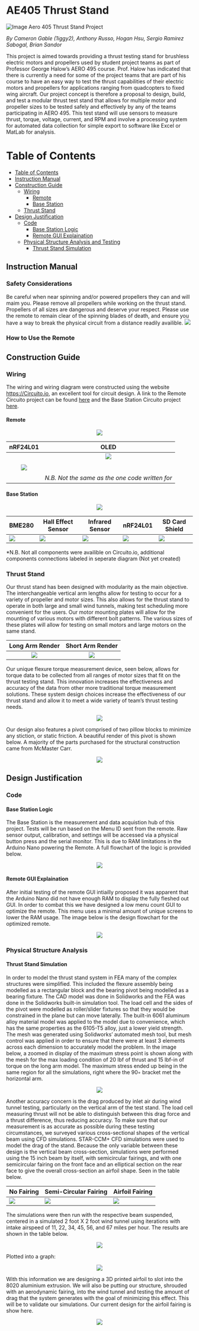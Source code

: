 # AE405 Thrust Stand
![Image](http://clasp-research.engin.umich.edu/groups/s3fl/images/aero.jpg)
Aero 405 Thrust Stand Project

*By Cameron Gable (1iggy2), Anthony Russo, Hogan Hsu, Sergio Ramirez Sabogal, Brian Sandor*

This project is aimed towards providing a thrust testing stand for brushless electric motors
and propellers used by student project teams as part of Professor George Halow’s AERO 495
course. Prof. Halow has indicated that there is currently a need for some of the project teams that
are part of his course to have an easy way to test the thrust capabilities of their electric motors and
propellers for applications ranging from quadcopters to fixed wing aircraft. Our project concept is
therefore a proposal to design, build, and test a modular thrust test stand that allows for multiple
motor and propeller sizes to be tested safely and effectively by any of the teams participating in
AERO 495. This test stand will use sensors to measure thrust, torque, voltage, current, and RPM
and involve a processing system for automated data collection for simple export to software like
Excel or MatLab for analysis.

Table of Contents
=================

<!--ts-->
   * [Table of Contents](#table-of-contents)
   * [Instruction Manual](#instruction-manual)
   * [Construction Guide](#construction-guide)
      * [Wiring](#wiring)
        * [Remote](#remote)
        * [Base Station](#base-station)
      * [Thrust Stand](#thrust-stand)
   * [Design Justification](#design-justification)
      * [Code](#code)
        * [Base Station Logic](base-station-logic)
        * [Remote GUI Explaination](remote-gui-explaination)
      * [Physical Structure Analysis and Testing](physical-structure-analysis-and-testing)
        * [Thrust Stand Simulation](thrust-stand-simulation)
<!--te-->



## Instruction Manual

### Safety Considerations

Be careful when near spinning and/or powered propellers they can and will maim you. Please remove all propellers while working on the thrust stand. Propellers of all sizes are dangerous and deserve your respect. Please use the remote to remain clear of the spinning blades of death, and ensure you have a way to break the physical circuit from a distance readily availible. 
[![](http://img.youtube.com/vi/q4shbLB9U7Q/0.jpg)](http://www.youtube.com/watch?v=q4shbLB9U7Q "")

### How to Use the Remote



## Construction Guide

### Wiring

The wiring and wiring diagram were constructed using the website <https://Circuito.io>, an excellent tool for circuit design. A link to the Remote Circuito project can be found [here](https://www.circuito.io/static/reply/index.html?solutionId=6052555829fa400030165b44&solutionPath=storage.circuito.io) and the Base Station Circuito project [here](https://www.circuito.io/static/reply/index.html?solutionId=605298ebe53fd30030c5ce1c&solutionPath=storage.circuito.io). 
#### Remote


<p align="center">
  <img src="https://github.com/1iggy2/AE405-Thrust_Stand/blob/main/Images/RemoteCircuitoDiagram.PNG?raw=true">
</p>

| nRF24L01 | OLED  |
|:--------:|:-----:|
| ![](https://github.com/1iggy2/AE405-Thrust_Stand/blob/main/Images/nRF24L01%20Connections.PNG)    | ![](https://github.com/1iggy2/AE405-Thrust_Stand/blob/main/Images/AdafruitOLEDCircuitoDiagram.PNG) <br><br><br> *N.B. Not the same as the one code written for* |

#### Base Station


<p align="center">
  <img src="https://github.com/1iggy2/AE405-Thrust_Stand/blob/main/Images/BaseStationCircuitoDiagram.PNG?raw=true">
</p>

| BME280 | Hall Effect Sensor | Infrared Sensor | nRF24L01 | SD Card Shield |
|--------|--------------------|-----------------|----------|----------------|
| ![](https://github.com/1iggy2/AE405-Thrust_Stand/blob/main/Images/BME280Connections.PNG)  | ![](https://github.com/1iggy2/AE405-Thrust_Stand/blob/main/Images/HallConnections.PNG)              | ![](https://github.com/1iggy2/AE405-Thrust_Stand/blob/main/Images/IRConnections.PNG)           | ![](https://github.com/1iggy2/AE405-Thrust_Stand/blob/main/Images/nRF24L01%20Connections_MEGA.PNG)    | ![](https://github.com/1iggy2/AE405-Thrust_Stand/blob/main/Images/SDConnections.PNG)          |

*N.B. Not all components were availible on Circuito.io, additional components connections labeled in seperate diagram (Not yet created)

### Thrust Stand

Our thrust stand has been designed with modularity as the main objective. The interchangeable
vertical arm lengths allow for testing to occur for a variety of propeller and motor sizes. This also
allows for the thrust stand to operate in both large and small wind tunnels, making test scheduling more convenient for the users. Our motor mounting plates will allow for the mounting of
various motors with different bolt patterns. The various sizes of these plates will allow for testing
on small motors and large motors on the same stand. 


Long Arm Render             |  Short Arm Render
  :-------------------------:|:-------------------------:
![](https://github.com/1iggy2/AE405-Thrust_Stand/blob/main/Images/PH1R_L-Stand_Assembly_long.PNG)  |  ![](https://github.com/1iggy2/AE405-Thrust_Stand/blob/main/Images/PH1R_L-Stand_Assembly_short.PNG)

Our unique flexure torque measurement
device, seen below, allows for torque data to be collected from all ranges of motor sizes that fit on the thrust
testing stand. This innovation increases the effectiveness and accuracy of the data from other more
traditional torque measurement solutions. These system design choices increase the effectiveness
of our thrust stand and allow it to meet a wide variety of team’s thrust testing needs.
<p align="center">
  <img src="https://github.com/1iggy2/AE405-Thrust_Stand/blob/main/Images/FlexureTorqueMeasurement.PNG?raw=true">
</p>
Our design also features a pivot comprised of two pillow blocks to minimize any stiction, or static friction. A beautiful render of this pivot is shown below. A majority of the parts purchased for the structural construction came from McMaster Carr.

<p align="center">
  <img src="https://github.com/1iggy2/AE405-Thrust_Stand/blob/main/Images/PIVOT.png?raw=true">
</p>


## Design Justification

### Code

#### Base Station Logic

The Base Station is the measurement and data acquistion hub of this project. Tests will be run based on the Menu ID sent from the remote. Raw sensor output, calibration, and settings will be accessed via a physical button press and the serial monitor. This is due to RAM limitations in the Arduino Nano powering the Remote. A full flowchart of the logic is provided below.

<p align="center">
  <img src="https://github.com/1iggy2/AE405-Thrust_Stand/blob/main/Flowcharts/BaseStationLogic.png?raw=true">
</p>

#### Remote GUI Explaination

After initial testing of the remote GUI intiailly proposed it was apparent that the Arduino Nano did not have enough RAM to display the fully fleshed out GUI. In order to combat this we have designed a low menu count GUI to optimize the remote. This menu uses a minimal amount of unique screens to lower the RAM usage. The image below is the design flowchart for the optimized remote.

<p align="center">
  <img src="https://github.com/1iggy2/AE405-Thrust_Stand/blob/main/Flowcharts/Low_RAM_GUI_Flowchart.png?raw=true">
</p>

### Physical Structure Analysis

#### Thrust Stand Simulation

In order to model the thrust stand system in FEA many of the complex structures
were simplified. This included the flexure assembly being modelled as a rectangular block and
the bearing pivot being modelled as a bearing fixture. The CAD model was done in Solidworks
and the FEA was done in the Solidworks built-in simulation tool. The load cell and the sides of the
pivot were modelled as roller/slider fixtures so that they would be constrained in the plane but
can move laterally. The built-in 6061 aluminum alloy material model was applied to the model
due to convenience, which has the same properties as the 6105-T5 alloy, just a lower yield strength.
The mesh was generated using Solidworks’ automated mesh tool, but mesh control was applied
in order to ensure that there were at least 3 elements across each dimension to accurately model
the problem. In the image below, a zoomed in display of the maximum stress point is shown along with
the mesh for the max loading condition of 20 lbf of thrust and 15 lbf-in of torque on the long
arm model. The maximum stress ended up being in the same region for all the simulations, right
where the 90◦ bracket met the horizontal arm.

<p align="center">
  <img src="https://github.com/1iggy2/AE405-Thrust_Stand/blob/main/Images/PH1R_maxstress.png?raw=true">
</p>

Another accuracy concern is the drag produced by inlet air during wind tunnel testing, particularly
on the vertical arm of the test stand. The load cell measuring thrust will not be able to distinguish between this drag force and a thrust difference, thus reducing accuracy. To make sure that
our measurement is as accurate as possible during these testing circumstances, we surveyed various cross-sectional shapes of the vertical beam using CFD simulations. STAR-CCM+ CFD simulations were used to model the drag of the
stand. Because the only variable between these design is the vertical beam cross-section, simulations were performed using the 15 inch beam by itself, with semicircular fairings, and with one
semicircular fairing on the front face and an elliptical section on the rear face to give the overall cross-section an airfoil shape. Seen in the table below.

| No Fairing | Semi-Circular Fairing | Airfoil Fairing |
|------------|-----------------------|-----------------|
| ![](https://github.com/1iggy2/AE405-Thrust_Stand/blob/main/Images/RawDragSim.png)      | ![](https://github.com/1iggy2/AE405-Thrust_Stand/blob/main/Images/CircDragSim.png)                 | ![](https://github.com/1iggy2/AE405-Thrust_Stand/blob/main/Images/AirfoilDragSim.png)           |

The simulations were then run with the respective beam suspended,
centered in a simulated 2 foot X 2 foot wind tunnel using iterations with intake airspeed of 11, 22,
34, 45, 56, and 67 miles per hour. The results are shown in the table below.

<p align="center">
  <img src="https://github.com/1iggy2/AE405-Thrust_Stand/blob/main/Images/DragTable.PNG?raw=true">
</p>

Plotted into a graph:

<p align="center">
  <img src="https://github.com/1iggy2/AE405-Thrust_Stand/blob/main/Images/DragChart.png?raw=true">
</p>

With this information we are designing a 3D printed airfoil to slot into the 8020 aluminium extrusion. We will also be putting our structure, shrouded with an aerodynamic
fairing, into the wind tunnel and testing the amount of drag that the system generates with the
goal of minimizing this effect. This will be to validate our simulations. Our current design for the airfoil fairing is show here.

<p align="center">
  <img src="https://github.com/1iggy2/AE405-Thrust_Stand/blob/main/Images/AerofairingCrossSection.png?raw=true">
</p>
